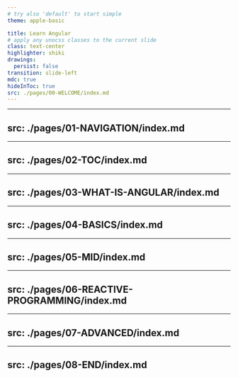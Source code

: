 ```yaml
---
# try also 'default' to start simple
theme: apple-basic

title: Learn Angular
# apply any unocss classes to the current slide
class: text-center
highlighter: shiki
drawings:
  persist: false
transition: slide-left
mdc: true
hideInToc: true
src: ./pages/00-WELCOME/index.md
---
```


---
src: ./pages/01-NAVIGATION/index.md
---

---
src: ./pages/02-TOC/index.md
---

---
src: ./pages/03-WHAT-IS-ANGULAR/index.md
---

---
src: ./pages/04-BASICS/index.md
---

---
src: ./pages/05-MID/index.md
---

---
src: ./pages/06-REACTIVE-PROGRAMMING/index.md
---

---
src: ./pages/07-ADVANCED/index.md
--- 

---
src: ./pages/08-END/index.md
--- 
